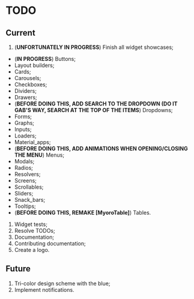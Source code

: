 # TODO

## Current

1. (**UNFORTUNATELY IN PROGRESS**) Finish all widget showcases;

- (**IN PROGRESS**) Buttons;
- Layout builders;
- Cards;
- Carousels;
- Checkboxes;
- Dividers;
- Drawers;
- (**BEFORE DOING THIS, ADD SEARCH TO THE DROPDOWN (DO IT GAB'S WAY, SEARCH AT THE TOP OF THE ITEMS**) Dropdowns;
- Forms;
- Graphs;
- Inputs;
- Loaders;
- Material_apps;
- (**BEFORE DOING THIS, ADD ANIMATIONS WHEN OPENING/CLOSING THE MENU**) Menus;
- Modals;
- Radios;
- Resolvers;
- Screens;
- Scrollables;
- Sliders;
- Snack_bars;
- Tooltips;
- (**BEFORE DOING THIS, REMAKE [MyoroTable]**) Tables.

1. Widget tests;
1. Resolve TODOs;
1. Documentation;
1. Contributing documentation;
1. Create a logo.

## Future

1. Tri-color design scheme with the blue;
1. Implement notifications.
